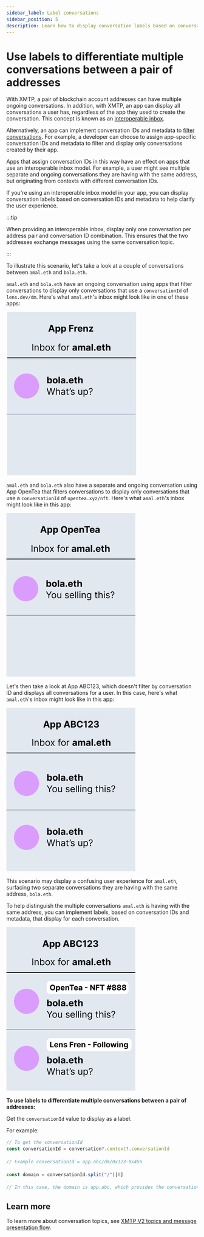 ```yaml
---
sidebar_label: Label conversations
sidebar_position: 5
description: Learn how to display conversation labels based on conversation IDs and metadata to help clarify the user experience.
---
```


# Use labels to differentiate multiple conversations between a pair of addresses

With XMTP, a pair of blockchain account addresses can have multiple ongoing conversations. In addition, with XMTP, an app can display all conversations a user has, regardless of the app they used to create the conversation. This concept is known as an [interoperable inbox](/docs/concepts/interoperable-inbox).

Alternatively, an app can implement conversation IDs and metadata to [filter conversations](filter-conversations). For example, a developer can choose to assign app-specific conversation IDs and metadata to filter and display only conversations created by their app.

Apps that assign conversation IDs in this way have an effect on apps that use an interoperable inbox model. For example, a user might see multiple separate and ongoing conversations they are having with the same address, but originating from contexts with different conversation IDs.

If you're using an interoperable inbox model in your app, you can display conversation labels based on conversation IDs and metadata to help clarify the user experience.

:::tip

When providing an interoperable inbox, display only one conversation per address pair and conversation ID combination. This ensures that the two addresses exchange messages using the same conversation topic.

:::

To illustrate this scenario, let's take a look at a couple of conversations between `amal.eth` and `bola.eth`.

`amal.eth` and `bola.eth` have an ongoing conversation using apps that filter conversations to display only conversations that use a `conversationId` of `lens.dev/dm`. Here's what `amal.eth`'s inbox might look like in one of these apps:

![Mockup of App Frenz displaying amal.eth's inbox with a "What's up?" message in a conversation with bola.eth](img/app-frenz.png)

`amal.eth` and `bola.eth` also have a separate and ongoing conversation using App OpenTea that filters conversations to display only conversations that use a `conversationId` of `opentea.xyz/nft`. Here's what `amal.eth`'s inbox might look like in this app:

![Mockup of App OpenTea displaying amal.eth's inbox with a "You selling this?" message in a conversation with bola.eth](img/app-opentea.png)

Let's then take a look at App ABC123, which doesn't filter by conversation ID and displays all conversations for a user. In this case, here's what `amal.eth`'s inbox might look like in this app:

![Mockup of App ABC123 with no conversation ID or filtering. The app displays amal.eth's inbox with two conversations with bola.eth: One "What's up?" and one "You selling this?"](img/app-abc123.png)

This scenario may display a confusing user experience for `amal.eth`, surfacing two separate conversations they are having with the same address, `bola.eth`.

To help distinguish the multiple conversations `amal.eth` is having with the same address, you can implement labels, based on conversation IDs and metadata, that display for each conversation.

![Mockup of App ABC123 with no conversation ID or filtering, but with conversation ID and metadata-based labels implemented. The app displays amal.eth's inbox with two conversations with bola.eth: One labeled as OpenTea - NFT #888: "You selling this?" and one labeled as Lens Fren - Following: "What's up?"](img/app-abc123-convo-labels.png)
<!--source figma: https://www.figma.com/file/CLbhKAxtqVGHg5dzlTZDDT/conversation-id-tagging?node-id=0%3A1&t=SsLx2y6TrDheLdU3-1-->

**To use labels to differentiate multiple conversations between a pair of addresses:**

Get the `conversationId` value to display as a label.

For example:

```js
// To get the conversationId
const conversationId = conversation?.context?.conversationId

// Example conversationId = app.abc/dm/0x123-0x456

const domain = conversationId.split("/")[0]

// In this case, the domain is app.abc, which provides the conversation label
```


## Learn more

To learn more about conversation topics, see [XMTP V2 topics and message presentation flow](/docs/concepts/architectural-overview#xmtp-v2-topics-and-message-presentation-flow).
